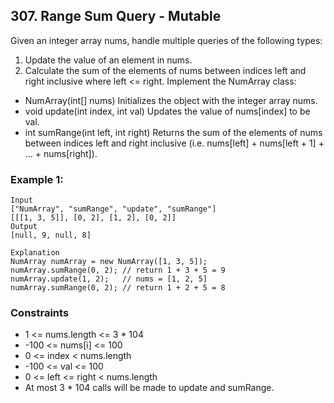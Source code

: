 ## 307. Range Sum Query - Mutable

Given an integer array nums, handle multiple queries of the following types:

1. Update the value of an element in nums.
2. Calculate the sum of the elements of nums between indices left and right inclusive where left <= right.
Implement the NumArray class:

* NumArray(int[] nums) Initializes the object with the integer array nums.
* void update(int index, int val) Updates the value of nums[index] to be val.
* int sumRange(int left, int right) Returns the sum of the elements of nums between indices left and right inclusive (i.e. nums[left] + nums[left + 1] + ... + nums[right]).

### Example 1:

```
Input
["NumArray", "sumRange", "update", "sumRange"]
[[[1, 3, 5]], [0, 2], [1, 2], [0, 2]]
Output
[null, 9, null, 8]

Explanation
NumArray numArray = new NumArray([1, 3, 5]);
numArray.sumRange(0, 2); // return 1 + 3 + 5 = 9
numArray.update(1, 2);   // nums = [1, 2, 5]
numArray.sumRange(0, 2); // return 1 + 2 + 5 = 8
```

### Constraints

* 1 <= nums.length <= 3 * 104
* -100 <= nums[i] <= 100
* 0 <= index < nums.length
* -100 <= val <= 100
* 0 <= left <= right < nums.length
* At most 3 * 104 calls will be made to update and sumRange.
